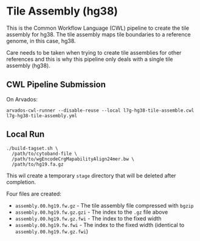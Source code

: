 Tile Assembly (hg38)
===

This is the Common Workflow Language (CWL) pipeline
to create the tile assembly for hg38.
The tile assembly maps tile boundaries to a reference
genome, in this case, hg38.

Care needs to be taken when trying to create tile
assemblies for other references and this is why
this pipeline only deals with a single tile assembly
(hg38).

CWL Pipeline Submission
---

On Arvados:

```
arvados-cwl-runner --disable-reuse --local l7g-hg38-tile-assemble.cwl l7g-hg38-tile-assembly.yml
```

Local Run
---

```
./build-tagset.sh \
  /path/to/cytoband-file \
  /path/to/wgEncodeCrgMapabilityAlign24mer.bw \
  /path/to/hg19.fa.gz
```

This wil create a temporary `stage` directory that will be deleted
after completion.

Four files are created:

* `assembly.00.hg19.fw.gz` - The tile assembly file compressed with `bgzip`
* `assembly.00.hg19.fw.gz.gzi` - The index to the `.gz` file above
* `assembly.00.hg19.fw.gz.fwi` - The index to the fixed width
* `assembly.00.hg19.fw.fwi` - The index to the fixed width (identical to `assembly.00.hg19.fw.gz.fwi`)

